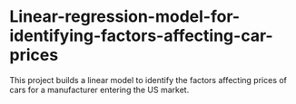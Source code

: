 # Linear-regression-model-for-identifying-factors-affecting-car-prices
This project builds a linear model to identify the factors affecting prices of cars for a manufacturer entering the US market.
